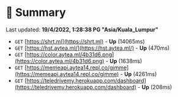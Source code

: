 # 📖 Summary
Last updated: **19/4/2022, 1:28:38 PG "Asia/Kuala_Lumpur"**

- `GET` [https://shrt.ml](https://shrt.ml) - **Up** (14065ms)
- `GET` [https://hst.aytea.ml/](https://hst.aytea.ml/) - **Up** (470ms)
- `GET` [https://color.aytea.ml/4b31d6.png](https://color.aytea.ml/4b31d6.png) - **Up** (1638ms)
- `GET` [https://memeapi.aytea14.repl.co/gimme](https://memeapi.aytea14.repl.co/gimme) - **Up** (4261ms)
- `GET` [https://teledrivemy.herokuapp.com/dashboard](https://teledrivemy.herokuapp.com/dashboard) - **Up** (208ms)
